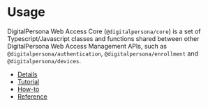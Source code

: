 # Usage

DigitalPersona Web Access Core (`@digitalpersona/core`) is a set of Typescript/Javascript classes and functions
shared between other DigitalPersona Web Access Management APIs, such as `@digitalpersona/authentication`,
`@digitalpersona/enrollment` and `@digitalpersona/devices`.


* [Details](details.md)
* [Tutorial](tutorial.md)
* [How-to](how-to.md)
* [Reference](reference.md)
